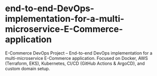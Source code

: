 # end-to-end-DevOps-implementation-for-a-multi-microservice-E-Commerce-application
E-Commerce DevOps Project – End-to-end DevOps implementation for a multi-microservice E-Commerce application. Focused on Docker, AWS (Terraform, EKS), Kubernetes, CI/CD (GitHub Actions &amp; ArgoCD), and custom domain setup.
